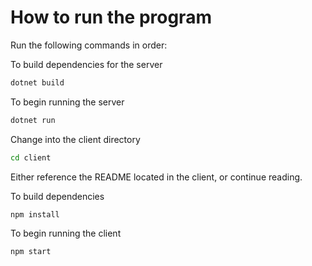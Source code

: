 # How to run the program

Run the following commands in order:

To build dependencies for the server

```bash
dotnet build
```

To begin running the server

```bash
dotnet run
```

Change into the client directory

```bash
cd client
```

Either reference the README located in the client, or continue reading.

To build dependencies

```bash
npm install
```

To begin running the client

```bash
npm start
```
